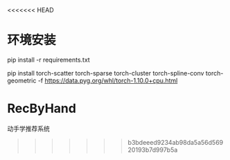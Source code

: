 <<<<<<< HEAD
# 环境安装

pip install -r requirements.txt

pip install torch-scatter torch-sparse torch-cluster torch-spline-conv torch-geometric -f https://data.pyg.org/whl/torch-1.10.0+cpu.html

# RecByHand
动手学推荐系统
>>>>>>> b3bdeeed9234ab98da5a56d56920193b7d997b5a
